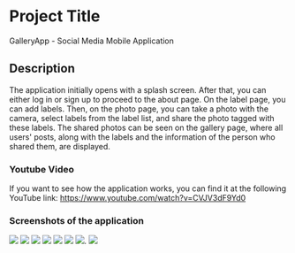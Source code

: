 # Project Title
GalleryApp - Social Media Mobile Application

## Description
The application initially opens with a splash screen. After that, you can either log in or sign up to proceed to the about page. On the label page, you can add labels. Then, on the photo page, you can take a photo with the camera, select labels from the label list, and share the photo tagged with these labels. The shared photos can be seen on the gallery page, where all users' posts, along with the labels and the information of the person who shared them, are displayed. 
### Youtube Video
If you want to see how the application works, you can find it at the following YouTube link:
https://www.youtube.com/watch?v=CVJV3dF9Yd0

### Screenshots of the application
![](images/splash.png)
![](images/login.png)
![](images/signup.png)
![](images/about.png)
![](images/label.png)
![](images/photo.png)
![](images/gallery.png).
![](images/drawer.png)

